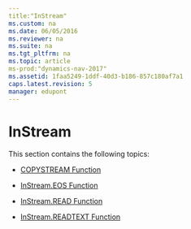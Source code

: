 ```yaml
---
title:"InStream"
ms.custom: na
ms.date: 06/05/2016
ms.reviewer: na
ms.suite: na
ms.tgt_pltfrm: na
ms.topic: article
ms-prod:"dynamics-nav-2017"
ms.assetid: 1faa5249-1ddf-40d3-b186-857c180af7a1
caps.latest.revision: 5
manager: edupont
---
```

# InStream
This section contains the following topics:  
  
-   [COPYSTREAM Function](COPYSTREAM-Function.md)  
  
-   [InStream.EOS Function](InStream.EOS-Function.md)  
  
-   [InStream.READ Function](InStream.READ-Function.md)  
  
-   [InStream.READTEXT Function](InStream.READTEXT-Function.md)